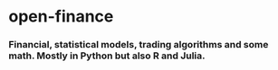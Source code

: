 # open-finance
### Financial, statistical models, trading algorithms and some math. Mostly in Python but also R and Julia. 
